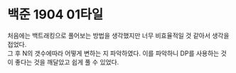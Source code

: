 # 백준 1904 01타일

처음에는 백트래킹으로 풀어보는 방법을 생각했지만 너무 비효율적일 것 같아서 생각을 접었다.<br>
그 후 N의 갯수에따라 어떻게 변하는 지 파악하였다. 이를 파악하니 DP를 사용하는 것이 좋다는 것을 깨달았고 쉽게 풀 수 있었다.
